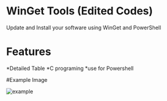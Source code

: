 # WinGet Tools (Edited Codes)
Update and Install your software using WinGet and PowerShell

# Features
*Detailed Table
*C programing
*use for Powershell

#Example Image

![example](https://user-images.githubusercontent.com/74864221/217322309-fa6ae15c-08c4-450e-9a0f-2d3516a2c9f8.png)
